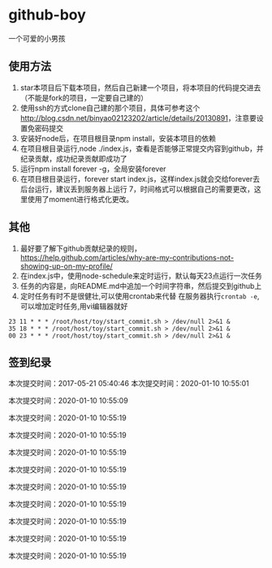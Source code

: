 # github-boy
一个可爱的小男孩

## 使用方法
1. star本项目后下载本项目，然后自己新建一个项目，将本项目的代码提交进去（不能是fork的项目，一定要自己建的）
2. 使用ssh的方式clone自己建的那个项目，具体可参考这个<http://blog.csdn.net/binyao02123202/article/details/20130891>，注意要设置免密码提交
3. 安装好node后，在项目根目录npm install，安装本项目的依赖
4. 在项目根目录运行,node ./index.js，查看是否能够正常提交内容到github，并纪录贡献，成功纪录贡献即成功了
5. 运行npm install forever -g，全局安装forever
6. 在项目根目录运行，forever start index.js，这样index.js就会交给forever去后台运行，建议丢到服务器上运行
7，时间格式可以根据自己的需要更改，这里使用了moment进行格式化更改。
## 其他
1. 最好要了解下github贡献纪录的规则，<https://help.github.com/articles/why-are-my-contributions-not-showing-up-on-my-profile/>
2. 在index.js中，使用node-schedule来定时运行，默认每天23点运行一次任务
3. 任务的内容是，向README.md中追加一个时间字符串，然后提交到github上
4. 定时任务有时不是很健壮,可以使用crontab来代替
在服务器执行`crontab -e`,可以增加定时任务,用vi编辑器就好
```
23 11 * * * /root/host/toy/start_commit.sh > /dev/null 2>&1 &
35 18 * * * /root/host/toy/start_commit.sh > /dev/null 2>&1 &
00 23 * * * /root/host/toy/start_commit.sh > /dev/null 2>&1 &
```
## 签到纪录


本次提交时间：2017-05-21 05:40:46
本次提交时间：2020-01-10 10:55:01

本次提交时间：2020-01-10 10:55:09

本次提交时间：2020-01-10 10:55:19

本次提交时间：2020-01-10 10:55:19

本次提交时间：2020-01-10 10:55:19

本次提交时间：2020-01-10 10:55:19

本次提交时间：2020-01-10 10:55:19

本次提交时间：2020-01-10 10:55:19

本次提交时间：2020-01-10 10:55:19

本次提交时间：2020-01-10 10:55:19

本次提交时间：2020-01-10 10:55:19

